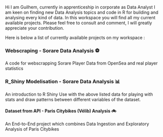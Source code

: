 Hi I am Guilhem, currently in apprenticeship in corporate as Data Analyst I am keen on finding new Data Analysis topics and code in R for building and analysing every kind of data.
In this workspace you will find all my current available projects. Please feel free to consult and comment, I will greatly appreciate your contribution.

Here is below a list of currently available projects on my workspace :

### Webscraping - Sorare Data Analysis ⚽
A code for webscrapping Sorare Player Data from OpenSea and real player statistics

### R_Shiny Modelisation - Sorare Data Analysis 📊
An introduction to R Shiny Use with the above listed data for playing with stats and draw patterns between different variables of the dataset. 

#### Dataset from API - Paris Citybikes (Vélib) Analysis 🚲
An End-to-End project which combines Data Ingestion and Exploratory Analysis of Paris Citybikes

